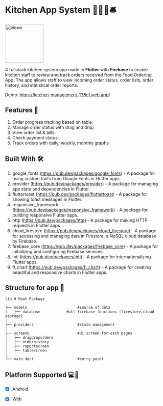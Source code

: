 # Kitchen App System 👩🏻‍🍳🛎️
<a href="https://github.com/Qayyum1999"><img alt="views" title="Github views" src="https://komarev.com/ghpvc/?username=Qayyum1999&style=flat-square" width="125"/></a>

A fullstack kitchen system app made in **Flutter** with **Firebase** to enable kitchen staff to review and track orders received from the Food Ordering App. The app allows staff to view incoming order status, order lists, order history, and statistical order reports.

Demo: https://kitchen-management-138cf.web.app/

## Features 🚀
1. Order progress tracking based on table.
2. Manage order status with drag and drop
3. View order list & bills.
4. Check payment status.
5. Track orders with daily, weekly, monthly graphs

## Built With 🛠
1. google_fonts (https://pub.dev/packages/google_fonts) - A package for using custom fonts from Google Fonts in Flutter apps.
2. provider (https://pub.dev/packages/provider) - A package for managing app state and dependencies in Flutter.
3. fluttertoast (https://pub.dev/packages/fluttertoast) - A package for showing toast messages in Flutter.
4. responsive_framework (https://pub.dev/packages/responsive_framework) - A package for building responsive Flutter apps.
5. http (https://pub.dev/packages/http) - A package for making HTTP requests in Flutter apps.
6. cloud_firestore (https://pub.dev/packages/cloud_firestore) - A package for accessing and managing data in Firestore, a NoSQL cloud database by Firebase.
7. firebase_core (https://pub.dev/packages/firebase_core) - A package for initializing and configuring Firebase services.
8. intl (https://pub.dev/packages/intl) - A package for internationalizing Flutter apps.
9. fl_chart (https://pub.dev/packages/fl_chart) - A package for creating beautiful and responsive charts in Flutter apps.

## Structure for app 🗼

    lib # Root Package

    ├── models                       #source of data
    |   ├── database            #all firebase functions (firestore,cloud storage)
    |
    ├── providers                    #state management
    |   
    ├── screens                      #ui screen for each pages 
    |   ├── dragdroporders
    |   ├── orderhistory
    |   ├── reportscreen
    |   ├── tablescreen
    |      
    └── main.dart                    #entry point

## Platform Supported 💻📱

- [x] Android
- [x] Web





